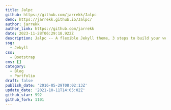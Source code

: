 ```yaml
---
title: Jalpc
github: https://github.com/jarrekk/Jalpc
demo: https://jarrekk.github.io/Jalpc/
author: jarrekk
author_link: https://github.com/jarrekk
date: 2023-11-28T06:29:18.922Z
description: Jalpc -- A flexible Jekyll theme, 3 steps to build your website.
ssg:
  - Jekyll
css:
  - Bootstrap
cms: []
category:
  - Blog
  - Portfolio
draft: false
publish_date: '2016-05-29T08:02:13Z'
update_date: '2021-10-11T14:05:02Z'
github_star: 992
github_fork: 1101
---
```

